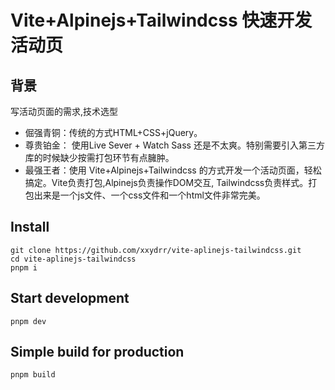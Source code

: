 # Vite+Alpinejs+Tailwindcss 快速开发活动页

## 背景

写活动页面的需求,技术选型

- 倔强青铜：传统的方式HTML+CSS+jQuery。
- 尊贵铂金： 使用Live Sever + Watch Sass 还是不太爽。特别需要引入第三方库的时候缺少按需打包环节有点臃肿。
- 最强王者：使用 Vite+Alpinejs+Tailwindcss 的方式开发一个活动页面，轻松搞定。Vite负责打包,Alpinejs负责操作DOM交互, Tailwindcss负责样式。打包出来是一个js文件、一个css文件和一个html文件非常完美。

## Install

```shell
git clone https://github.com/xxydrr/vite-aplinejs-tailwindcss.git
cd vite-aplinejs-tailwindcss
pnpm i
```

## Start development

```shell
pnpm dev
```

## Simple build for production

```shell
pnpm build
```
